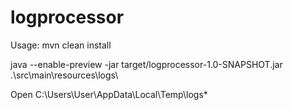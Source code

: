 # logprocessor
Usage:
mvn clean install

java --enable-preview -jar target/logprocessor-1.0-SNAPSHOT.jar .\src\main\resources\logs\

Open  C:\Users\User\AppData\Local\Temp\logs*
